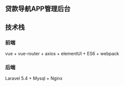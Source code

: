 
## 贷款导航APP管理后台


## 技术栈

### 前端

  vue + vue-router + axios + elementUI + ES6 + webpack
  
### 后端
  
  Laravel 5.4 + Mysql + Nginx
